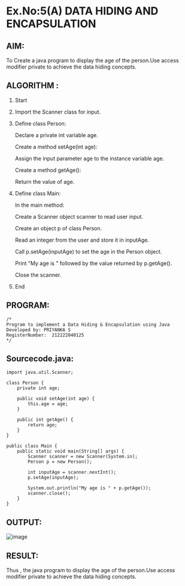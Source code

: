 # Ex.No:5(A) DATA HIDING AND ENCAPSULATION

## AIM:

To Create a java program to display the age of the person.Use access modifier private to achieve the data hiding concepts.

## ALGORITHM :

1. Start

2. Import the Scanner class for input.

3. Define class Person:

   Declare a private int variable age.

   Create a method setAge(int age):

   Assign the input parameter age to the instance variable age.

   Create a method getAge():

   Return the value of age.

4. Define class Main:

   In the main method:

   Create a Scanner object scanner to read user input.

   Create an object p of class Person.

   Read an integer from the user and store it in inputAge.

   Call p.setAge(inputAge) to set the age in the Person object.

   Print "My age is " followed by the value returned by p.getAge().

   Close the scanner.

5. End

## PROGRAM:

```
/*
Program to implement a Data Hiding & Encapsulation using Java
Developed by: PRIYANKA S
RegisterNumber:  212222040125
*/
```

## Sourcecode.java:

```
import java.util.Scanner;

class Person {
    private int age;

    public void setAge(int age) {
        this.age = age;
    }

    public int getAge() {
        return age;
    }
}

public class Main {
    public static void main(String[] args) {
        Scanner scanner = new Scanner(System.in);
        Person p = new Person();

        int inputAge = scanner.nextInt();
        p.setAge(inputAge);

        System.out.println("My age is " + p.getAge());
        scanner.close();
    }
}
```

## OUTPUT:

![image](https://github.com/user-attachments/assets/781fdc29-385a-4a25-bdb3-72d4c304f256)

## RESULT:

Thus , the java program to display the age of the person.Use access modifier private to achieve the data hiding concepts.
